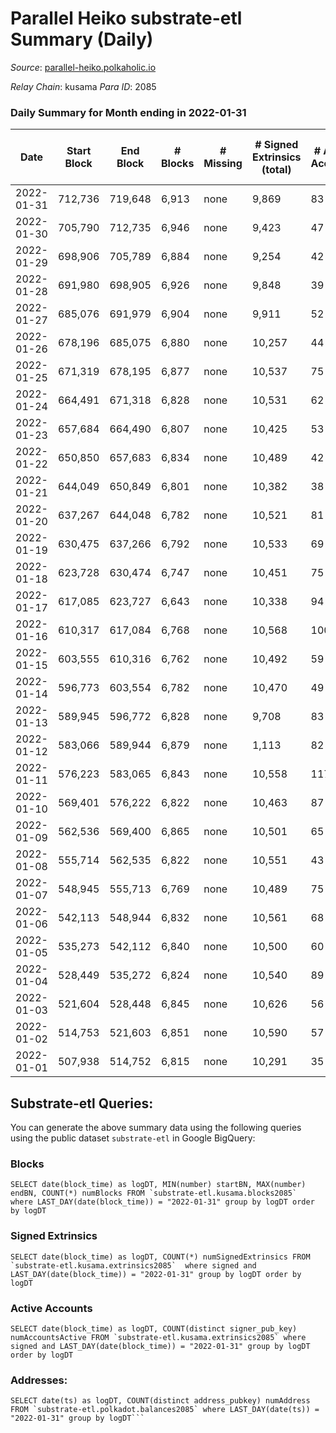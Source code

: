 # Parallel Heiko substrate-etl Summary (Daily)

_Source_: [parallel-heiko.polkaholic.io](https://parallel-heiko.polkaholic.io)

*Relay Chain*: kusama
*Para ID*: 2085



### Daily Summary for Month ending in 2022-01-31


| Date | Start Block | End Block | # Blocks | # Missing | # Signed Extrinsics (total) | # Active Accounts | # Addresses with Balances | # Events | # Transfers | # XCM Transfers In | # XCM Transfers Out |
| ---- | ----------- | --------- | -------- | --------- | --------------------------- | ----------------- | ------------------------- | -------- | ----------- | ------------------ | ------------------- |
| 2022-01-31 | 712,736 | 719,648 | 6,913 | none  | 9,869 | 83 | 10,917 | 55,340 | 1,846 ($706.22) | 1 ($299.28) |   |
| 2022-01-30 | 705,790 | 712,735 | 6,946 | none  | 9,423 | 47 | 10,870 | 52,704 | 1,066 ($6.66) | 1 ($34.20) |   |
| 2022-01-29 | 698,906 | 705,789 | 6,884 | none  | 9,254 | 42 | 10,869 | 51,810 | 978 ($0.003) |   |   |
| 2022-01-28 | 691,980 | 698,905 | 6,926 | none  | 9,848 | 39 | 10,869 | 54,290 | 1,005 ($4,492.99) |   |   |
| 2022-01-27 | 685,076 | 691,979 | 6,904 | none  | 9,911 | 52 | 10,869 | 54,829 | 1,321 ($19.10) |   |   |
| 2022-01-26 | 678,196 | 685,075 | 6,880 | none  | 10,257 | 44 | 10,869 | 55,900 | 1,057 ($0.003) | 1 ($17.85) |   |
| 2022-01-25 | 671,319 | 678,195 | 6,877 | none  | 10,537 | 75 | 10,869 | 58,097 | 2,045 ($4,881.60) |   |   |
| 2022-01-24 | 664,491 | 671,318 | 6,828 | none  | 10,531 | 62 | 10,833 | 57,341 | 1,488 ($9,531.82) | 1 ($83.08) |   |
| 2022-01-23 | 657,684 | 664,490 | 6,807 | none  | 10,425 | 53 | 10,831 | 56,675 | 1,293 ($0.003) | 1 ($19.34) |   |
| 2022-01-22 | 650,850 | 657,683 | 6,834 | none  | 10,489 | 42 | 10,830 | 56,573 | 903 ($19.43) |   |   |
| 2022-01-21 | 644,049 | 650,849 | 6,801 | none  | 10,382 | 38 | 10,829 | 56,113 | 933 ($235.59) | 1 ($233.26) |   |
| 2022-01-20 | 637,267 | 644,048 | 6,782 | none  | 10,521 | 81 | 10,829 | 57,545 | 1,819 ($768.68) |   |   |
| 2022-01-19 | 630,475 | 637,266 | 6,792 | none  | 10,533 | 69 | 10,829 | 57,416 | 1,623 ($0.004) |   |   |
| 2022-01-18 | 623,728 | 630,474 | 6,747 | none  | 10,451 | 75 | 10,829 | 56,906 | 1,520 ($523.22) | 3 ($1,363.43) |   |
| 2022-01-17 | 617,085 | 623,727 | 6,643 | none  | 10,338 | 94 | 10,825 | 57,014 | 2,262 ($3.26) | 2 ($317.27) |   |
| 2022-01-16 | 610,317 | 617,084 | 6,768 | none  | 10,568 | 100 | 10,823 | 57,771 | 1,855 ($70.22) | 1 ($57.67) |   |
| 2022-01-15 | 603,555 | 610,316 | 6,762 | none  | 10,492 | 59 | 10,821 | 57,053 | 1,496 ($28.45) |   |   |
| 2022-01-14 | 596,773 | 603,554 | 6,782 | none  | 10,470 | 49 | 10,821 | 56,746 | 1,243 ($45.19) |   | 1 ($2,791.64) |
| 2022-01-13 | 589,945 | 596,772 | 6,828 | none  | 9,708 | 83 | 10,819 | 54,414 | 1,834 ($108.66) |   |   |
| 2022-01-12 | 583,066 | 589,944 | 6,879 | none  | 1,113 | 82 | 10,817 | 20,077 | 1,769 ($0.004) | 2 ($258.99) |   |
| 2022-01-11 | 576,223 | 583,065 | 6,843 | none  | 10,558 | 117 | 10,815 | 58,467 | 2,406 ($0.005) | 4 ($3,467.52) |   |
| 2022-01-10 | 569,401 | 576,222 | 6,822 | none  | 10,463 | 87 | 10,814 | 57,473 | 1,876 ($115.84) | 1 ($48.27) |   |
| 2022-01-09 | 562,536 | 569,400 | 6,865 | none  | 10,501 | 65 | 10,812 | 57,533 | 1,722 ($7.23) | 1 ($182.61) |   |
| 2022-01-08 | 555,714 | 562,535 | 6,822 | none  | 10,551 | 43 | 10,808 | 56,975 | 1,064 ($27.46) | 2 ($61.20) | 1 ($233.46) |
| 2022-01-07 | 548,945 | 555,713 | 6,769 | none  | 10,489 | 75 | 10,806 | 57,152 | 1,587 ($26.43) |   | 1 ($1,268.90) |
| 2022-01-06 | 542,113 | 548,944 | 6,832 | none  | 10,561 | 68 | 10,805 | 57,449 | 1,451 ($0.002) | 3 ($690.12) |   |
| 2022-01-05 | 535,273 | 542,112 | 6,840 | none  | 10,500 | 60 | 10,804 | 57,264 | 1,516 ($142.76) |   | 1 ($368.03) |
| 2022-01-04 | 528,449 | 535,272 | 6,824 | none  | 10,540 | 89 | 10,801 | 57,592 | 1,694 ($552.66) | 1 ($3.05) |   |
| 2022-01-03 | 521,604 | 528,448 | 6,845 | none  | 10,626 | 56 | 10,797 | 57,447 | 1,191 ($4.68) |   |   |
| 2022-01-02 | 514,753 | 521,603 | 6,851 | none  | 10,590 | 57 | 10,796 | 57,546 | 1,417 ($0.003) | 1 ($14.11) |   |
| 2022-01-01 | 507,938 | 514,752 | 6,815 | none  | 10,291 | 35 | 10,795 | 56,032 | 1,141 ($164.51) | 3 ($581.25) |   |

## Substrate-etl Queries:
You can generate the above summary data using the following queries using the public dataset `substrate-etl` in Google BigQuery:


### Blocks
```
SELECT date(block_time) as logDT, MIN(number) startBN, MAX(number) endBN, COUNT(*) numBlocks FROM `substrate-etl.kusama.blocks2085`  where LAST_DAY(date(block_time)) = "2022-01-31" group by logDT order by logDT
```


### Signed Extrinsics
```
SELECT date(block_time) as logDT, COUNT(*) numSignedExtrinsics FROM `substrate-etl.kusama.extrinsics2085`  where signed and LAST_DAY(date(block_time)) = "2022-01-31" group by logDT order by logDT
```


### Active Accounts
```
SELECT date(block_time) as logDT, COUNT(distinct signer_pub_key) numAccountsActive FROM `substrate-etl.kusama.extrinsics2085` where signed and LAST_DAY(date(block_time)) = "2022-01-31" group by logDT order by logDT
```


### Addresses:
```
SELECT date(ts) as logDT, COUNT(distinct address_pubkey) numAddress FROM `substrate-etl.polkadot.balances2085` where LAST_DAY(date(ts)) = "2022-01-31" group by logDT```

